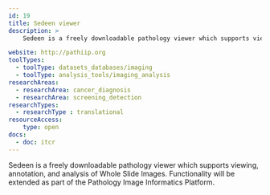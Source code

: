 ```yaml
---
id: 19
title: Sedeen viewer
description: >
    Sedeen is a freely downloadable pathology viewer which supports viewing, annotation, and analysis of Whole Slide Images.

website: http://pathiip.org
toolTypes:
  - toolType: datasets_databases/imaging
  - toolType: analysis_tools/imaging_analysis
researchAreas:
  - researchArea: cancer_diagnosis
  - researchArea: screening_detection
researchTypes:
  - researchType : translational
resourceAccess:
    type: open
docs:
  - doc: itcr
---
```

Sedeen is a freely downloadable pathology viewer which supports viewing, annotation, and analysis of Whole Slide Images. Functionality will be extended as part of the Pathology Image Informatics Platform.